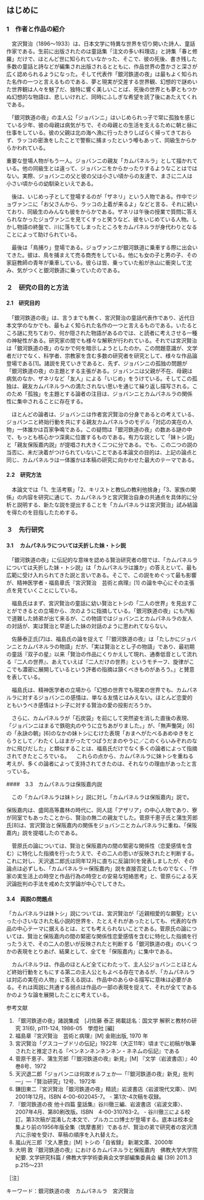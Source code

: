 ## はじめに

### 1　作者と作品の紹介

　宮沢賢治（1896〜1933）は、日本文学に特異な世界を切り開いた詩人、童話作家である。生前に出版されたのは童話集「注文の多い料理店」と詩集「春と修羅」だけで、ほとんど世に知られていなかった、そこで、彼の死後、書き残した多数の童話と詩などが編集され出版されるとともに、作品世界の豊かさと深さが広く認められるようになった。そして代表作「銀河鉄道の夜」は最もよく知られた名作の一つと言えるものである、夢と現実が交差する世界観、幻想的で謎めいた世界観は人々を魅了だ、独特に響く美しいことば、死後の世界とも夢ともつかぬ幻想的な物語は、悲しいけれど、同時にふしぎな希望を読了後にあたえてくれである。

　「銀河鉄道の夜」の主人公「ジョバンニ」はいじめられっ子で常に孤独を感じている少年、彼の母親は病気がちで、その母親との生活を支えるために朝と昼に仕事をしている。彼の父親は北の海へ漁に行ったきりしばらく帰ってきておらず、ラッコの密漁をしたことで警察に捕まったという噂もあって、同級生からからかわれている。

​	重要な登場人物がもう一人。ジョバンニの親友「カムパネルラ」として描かれている。他の同級生とは違って、ジョバンニをからかったりするようなことはではない。実際、ジョバンニの父と彼の父は小さい頃からの友達で、まさに二人は小さい頃からの幼馴染といえである。

　後は、いじめっ子として登場するのが「ザネリ」という人物である。作中でジョヴァンニに「お父さんから、ラッコの上着が来るよ」などと言る、それに続いており、同級生のみんなも彼をからかである。ザネリは午後の授業で質問に答えられなかったジョヴァンニを見てくすっと笑うなど、彼をいじめている人物。しかし物語の終盤で、川に落ちてしまったところをカムパネルラが身代わりとなることによって助けられている。

　最後は「鳥捕り」登場である。ジョヴァンニが銀河鉄道に乗車する際に出会いてきた。彼は、鳥を捕まえて売る商売をしている。他にも女の子と男の子、その家庭教師の青年が乗車している。彼らは皆、乗っていた船が氷山に衝突して沈み、気がつくと銀河鉄道に乗っていたのである。

### ２　研究の目的と方法

#### 2.1　研究目的

　「銀河鉄道の夜」は、言うまでも無く、宮沢賢治の童話代表作であり、近代日本文学のなかでも、最もよく知られた名作の一つと言えるものである。いたるところ謎に充ちており、何か隠された物語があるのでは、と読者に考えさせる一種の神秘性がある。研究家の間でも様々な解釈が行われている。それでは宮沢賢治は「銀河鉄道の夜」のなかで何を暗示しようとしたのか。この問題意識が、文学者だけでなく、科学者、宗教家を含む多数の研究者を研究として、様々な作品論登場である[1]。諸説を見ていきであると、先ず、ジョバンニの孤独の問題が「銀河鉄道の夜」の主題とする主張がある。ジョバンニは父親が不在、母親は病気のなか、ザネリなど「友人」による「いじめ」をうけている。そしてこの孤独は、親友カムパネルラへの満たされない思いを通じて繰り返し描写される。このため「孤独」を主題とする論者の注目は、ジョバンニとカムパネルラの関係性に集中されることに存在する。

　ほとんどの論者は、ジョバンニは作者宮沢賢治の分身であるとの考えている、ジョバンニと終始行動を共にする親友カムパネルラのモデル「対応の実在の人物」一体誰かは百家争鳴である。この疑問は「銀河鉄道の夜」の数ある謎の中で、もっとも核心かつ深奥に位置するものである。有力な説として「妹トシ説」と「親友保阪嘉内説」が提唱され大きく二つに分である。でも、この二つの説の当否に、未だ決着がつけられていないことである本論文の目的は、上記の論点と同じ、カムパネルラは一体誰かは本稿の研究に向かわせた最大のテーマである。

#### 2.2　研究方法

　本論文では「1、生活考察」「2、キリストと教仏の教利他捨身」「3、家族の関係」の内容を研究に通じて、カムパネルラと宮沢賢治自身の共通点を具体的に分析と説明する、新たな説を提出することを「カムパネルラは宮沢賢治」試み結論を得たのを目指したためする。

### ３　先行研究

#### 3.1　 カムパネルラについては夭折した妹・トシ説

　「銀河鉄道の夜」に伝記的な意味を認める賢治研究者の間では、「カムパネルラについては夭折した妹・トシ説」は「カムパネルラは誰か」の答えといて、最も広範に受け入れられてきた説と言いである。そこで、この説をめぐって最も影響が、精神医学者・福島章氏『宮沢賢治　芸術と病理』[1] の論を中心にその主張点を見ていくことにしている。

　福島氏はまず、宮沢賢治の童話に幼い賢治とトシの「二人の世界」を見出すことができるとの立場から、次のように指摘している。「銀河鉄道の夜」にも汽船で道難した姉弟が出て来るが、この物語ではジョバンニとカムパネルラの友人の対話が、実は賢治と早逝した妹の対話のように思われてならない。

　佐藤泰正氏[7]は、福島氏の論を捉えて「『銀河鉄道の夜』は「たしかにジョバンニとカムパネルラの物語」だが、「実は賢治ととし子の物語」であり、最初期の童話『双子の星』以来「賢治の作品にくりかえして現れ、通奏低音として流れる『二人の世界』、あえていえば『二人だけの世界』というモチーフ、旋律がここでも濃密に展開しているという評者の指摘は頷くべきものがあろう。」と賛意を表している。

　福島氏は、精神医学者の立場から「幻想の世界でも現実の世界でも、カムパネルラに対するジョバンニの感情は、単なる友情とはみえない。ほとんど恋愛的ともいうべき感情はトシ子に対する賢治の愛の投影だろうか。

　さらに、カムパネルラが「石炭袋」を前にして突然姿を消した直後の表現、「ジョバンニはまるで鉄砲丸のやうに立ちあがりました。」が、「無声慟哭」[6]の「永訣の朝」[6]のなかの妹トシにむけた表現「おまへがたべるあめゆきをとらうとして／わたくしはまがったてつぱうだまのやうに／このくらいみぞれのなかに飛びだした」と類似することは、福島氏だけでなく多くの論者によって指摘されてきたところでいる。
　これらの点から、カムパネルラに妹トシを重ねる考えが、多くの論者によって支持されてきたのは、それなりの理由があったと言っている。 

####　3.3　カムパネルラは保阪嘉内説

　この「カムパネルラは妹トシ」説に対し「カムパネルラは保阪嘉内」説で。

​	保阪嘉内は、盛岡高等農林の時代に、同人誌「アザリア」の中心人物であり、寮が同室でもあったことから、賢治の無二の親友でした。菅原千恵子氏と蒲生芳郎氏[8]は、宮沢賢治と保阪嘉内の関係をジョバンニとカムパネルラに重ね、「保阪嘉内」説を提唱したのである。

　菅原氏の論については、賢治と保阪嘉内の間の緊密な関係性（恋愛感情を含む）に特化した指摘を行ったうえで、その二人の思いが反映されたと判断する。これに対し、天沢退二郎氏は同年12月に直ちに反論[9]を発表しましたが、その論点は必ずしも、「カムパネルラ＝保阪嘉内」説を直接否定したものでなく、「作家の実生活上の時空と作品行為の時空との安易な短絡思考」と、菅原らによる天沢論批判の手法を戒めた文学論が中心でしてきた。

#### 3.4　両説の問題点

​	「カムパネルラは妹トシ」説については、宮沢賢治が「近親相愛的な願聖」といった小さいなされた私小説的世界を、たとえそれがあったとしても、代表的な作品の中心テーマに据えるとは、とても考えられないことである。菅原氏の論については、賢治と保阪嘉内の間の緊密な関係性恋愛感情を含むに特化した指摘を行ったうえで、その二人の思いが反映されたと判断する「銀河鉄道の夜」のいくつかの表現をとりあげ、結果として、全てを「保阪嘉内」に集中である。

　カムパネルラは、作品のほとんど全てにわたって、主人公ジョバンニとほとんど終始行動をともにする第二の主人公ともよべる存在であるが、「カムパネルラは対応の実在の人物」に答える説は、作品中のあらゆる描写に意味は必要がある。それは両説に共通する弱点は作品の一部の表現を捉えて、それが全てであるかのような論を展開したことに考えている。



参考文献

1. 「銀河鉄道の夜」諸説集成　[J]佐藤 泰正 掲載誌名：国文学 解釈と教材の研究 31(6), p111-124, 1986-05　學燈社 [編]
2. 福島章『宮沢賢治　芸術と病理』[M] 金剛出版, 1970 年
3. 宮沢賢治「グスコーブドリの伝記」1922年（大正11年）頃までに初稿が執筆されたと推定される『ペンネンネンネンネン・ネネムの伝記』である
9. 菅原千恵子、蒲生芳郎「『銀河鉄道の夜』新見」[M] 『文学（岩波書店）』40巻8号、1972
10. 天沢退二郎「ジョバンニは何故オルフェか―「『銀河鉄道の夜』新見」批判―」―「賢治研究」12号、1972年
11. 鎌田東二『宮沢賢治「銀河鉄道の夜」精読』岩波書店〈岩波現代文庫〉、[M] 2001年12月。ISBN 4-00-602045-7。 - 第1次-4次稿を収録。
12. 『銀河鉄道の夜 他十四篇 童話集』谷川徹三編、岩波書店〈岩波文庫〉、2007年4月、第80刷改版。ISBN　4-00-310763-2。 - 谷川徹三による校訂。第3次稿が混淆した本文で、ブルカニロ博士が登場する。底本は校本全集より前の1956年版全集（筑摩書房）であるが、賢治の弟で研究者の宮沢清六に示唆を受け、草稿の順序を入れ替えた。
13. 嵐山光三郎『文人悪食』[M] トシの「自省録」 新潮文庫、2000年 
14. 大明 敦『銀河鉄道の夜』におけるカムパネルラと保阪嘉内　佛教大学大学院紀要. 文学研究科篇 / 佛教大学学術委員会文学部編集委員会 編 (39) 2011.3 p.215～231

［注］

キーワード：銀河鉄道の夜　カムパネルラ　宮沢賢治